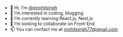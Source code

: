 - 👋 Hi, I’m [@mrohitsingh](https://rohitsingh.co)
- 👀 I’m interested in coding, blogging 
- 🌱 I’m currently learning React.js, Next.js
- 💞️ I’m looking to collaborate on Front-End
- 📫 You can contact me at nrohitsingh77@gmail.com

<!---
mrohitsingh/mrohitsingh is a ✨ special ✨ repository because its `README.md` (this file) appears on your GitHub profile.
You can click the Preview link to take a look at your changes.
--->
